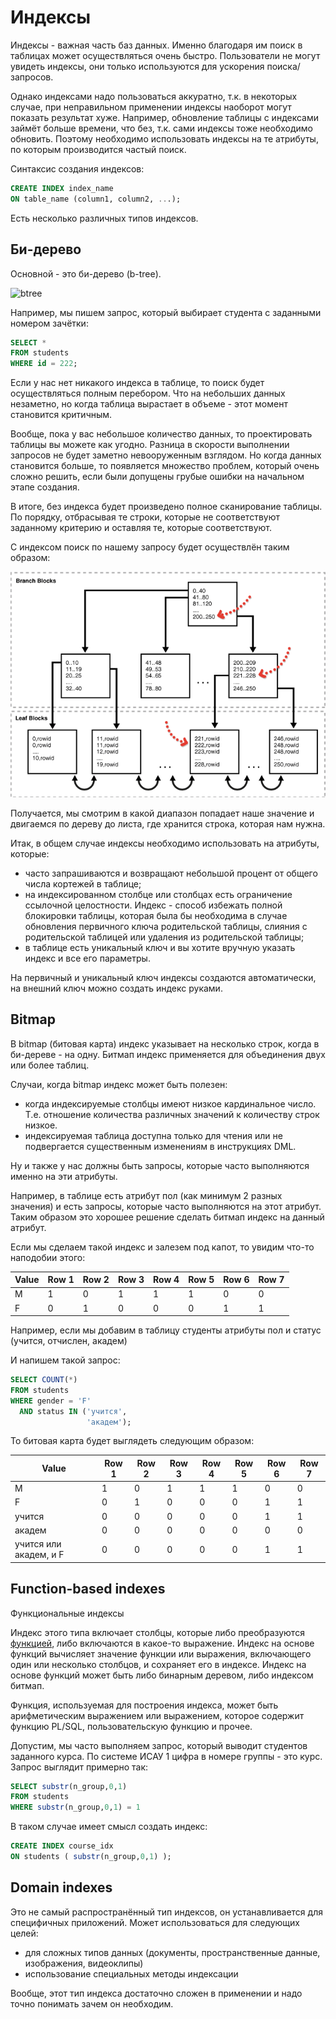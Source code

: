 # Индексы

Индексы - важная часть баз данных. Именно благодаря им поиск в таблицах может осуществляться очень быстро. Пользователи не могут увидеть индексы, они только используются для ускорения поиска/запросов.

Однако индексами надо пользоваться аккуратно, т.к. в некоторых случае, при неправильном применении индексы наоборот могут показать результат хуже. Например, обновление таблицы с индексами займёт больше времени, что без, т.к. сами индексы тоже необходимо обновить. Поэтому необходимо использовать индексы на те атрибуты, по которым производится частый поиск.

Синтаксис создания индексов:

```sql
CREATE INDEX index_name
ON table_name (column1, column2, ...);
```

Есть несколько различных типов индексов.

## Би-дерево

Основной - это би-дерево (b-tree).

![btree](https://docs.oracle.com/cd/E11882_01/server.112/e40540/img/cncpt244.gif)

Например, мы пишем запрос, который выбирает студента с заданными номером зачётки:

```sql
SELECT *
FROM students
WHERE id = 222;
```

Если у нас нет никакого индекса в таблице, то поиск будет осуществляться полным перебором. Что на небольших данных незаметно, но когда таблица вырастает в объеме - этот момент становится критичным.

Вообще, пока у вас небольшое количество данных, то проектировать таблицы вы можете как угодно. Разница в скорости выполнении запросов не будет заметно невооруженным взглядом. Но когда данных становится больше, то появляется множество проблем, который очень сложно решить, если были допущены грубые ошибки на начальном этапе создания.

В итоге, без индекса будет произведено полное сканирование таблицы. По порядку, отбрасывая те строки, которые не соответствуют заданному критерию и оставляя те, которые соответствуют.

С индексом поиск по нашему запросу будет осуществлён таким образом:

![btreesteps](./img/2018-12-26_10-14-52.png)

Получается, мы смотрим в какой диапазон попадает наше значение и двигаемся по дереву до листа, где хранится строка, которая нам нужна.

Итак, в общем случае индексы необходимо использовать на атрибуты, которые:

- часто запрашиваются и возвращают небольшой процент от общего числа кортежей в таблице;
- на индексированном столбце или столбцах есть ограничение ссылочной целостности. Индекс - способ избежать полной блокировки таблицы, которая была бы необходима в случае обновления первичного ключа родительской таблицы, слияния с родительской таблицей или удаления из родительской таблицы;
- в таблице есть уникальный ключ и вы хотите вручную указать индекс и все его параметры.

На первичный и уникальный ключ индексы создаются автоматически, на внешний ключ можно создать индекс руками.

## Bitmap

В bitmap (битовая карта) индекс указывает на несколько строк, когда в би-дереве - на одну. Битмап индекс применяется для объединения двух или более таблиц.

Случаи, когда bitmap индекс может быть полезен:

- когда индексируемые столбцы имеют низкое кардинальное число. Т.е. отношение количества различных значений к количеству строк низкое.
- индексируемая таблица доступна только для чтения или не подвергается существенным изменениям в инструкциях DML.

Ну и также у нас должны быть запросы, которые часто выполняются именно на эти атрибуты.

Например, в таблице есть атрибут пол (как минимум 2 разных значения) и есть запросы, которые часто выполняются на этот атрибут. Таким образом это хорошее решение сделать битмап индекс на данный атрибут.

Если мы сделаем такой индекс и залезем под капот, то увидим что-то наподобии этого:

| Value | Row 1 | Row 2 | Row 3 | Row 4 | Row 5 | Row 6 | Row 7 |
| ----- | ----- | ----- | ----- | ----- | ----- | ----- | ----- |
| M     | 1     | 0     | 1     | 1     | 1     | 0     | 0     |
| F     | 0     | 1     | 0     | 0     | 0     | 1     | 1     |

Например, если мы добавим в таблицу студенты атрибуты пол и статус (учится, отчислен, академ)

И напишем такой запрос:

```sql
SELECT COUNT(*)
FROM students
WHERE gender = 'F'
  AND status IN ('учится',
                 'академ');
```

То битовая карта будет выглядеть следующим образом:

| Value                  | Row 1 | Row 2 | Row 3 | Row 4 | Row 5 | Row 6 | Row 7 |
| ---------------------- | ----- | ----- | ----- | ----- | ----- | ----- | ----- |
| M                      | 1     | 0     | 1     | 1     | 1     | 0     | 0     |
| F                      | 0     | 1     | 0     | 0     | 0     | 1     | 1     |
| учится                 | 0     | 0     | 0     | 0     | 0     | 1     | 1     |
| академ                 | 0     | 0     | 0     | 0     | 0     | 0     | 0     |
| учится или академ, и F | 0     | 0     | 0     | 0     | 0     | 1     | 1     |

## Function-based indexes

Функциональные индексы

Индекс этого типа включает столбцы, которые либо преобразуются [функцией](../6_Functions/README.md), либо включаются в какое-то выражение. Индекс на основе функций вычисляет значение функции или выражения, включающего один или несколько столбцов, и сохраняет его в индексе. Индекс на основе функций может быть либо бинарным деревом, либо индексом битмап.

Функция, используемая для построения индекса, может быть арифметическим выражением или выражением, которое содержит функцию PL/SQL, пользовательскую функцию и прочее.

Допустим, мы часто выполняем запрос, который выводит студентов заданного курса. По системе ИСАУ 1 цифра в номере группы - это курс. Запрос выглядит примерно так:

```sql
SELECT substr(n_group,0,1)
FROM students
WHERE substr(n_group,0,1) = 1
```

В таком случае имеет смысл создать индекс:

```sql
CREATE INDEX course_idx
ON students ( substr(n_group,0,1) );
```

## Domain indexes

Это не самый распространённый тип индексов, он устанавливается для специфичных приложений. Может использоваться для следующих целей:

- для сложных типов данных (документы, пространственные данные, изображения, видеоклипы)
- использование специальных методы индексации

Вообще, этот тип индекса достаточно сложен в применении и надо точно понимать зачем он необходим.

